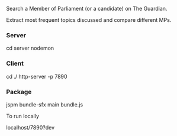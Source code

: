 Search a Member of Parliament (or a candidate) on The Guardian.

Extract most frequent topics discussed and compare different MPs.

### Server

   cd server
   nodemon

### Client

   cd ./
   http-server -p 7890

### Package

   jspm bundle-sfx main bundle.js

To run locally

   localhost/7890?dev